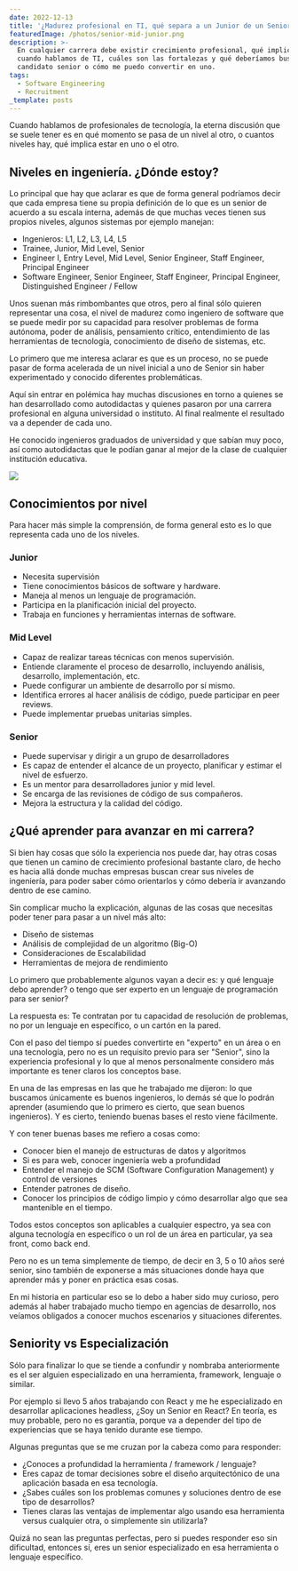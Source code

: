 ```yaml
---
date: 2022-12-13
title: '¿Madurez profesional en TI, qué separa a un Junior de un Senior?'
featuredImage: /photos/senior-mid-junior.png
description: >-
  En cualquier carrera debe existir crecimiento profesional, qué implica esto
  cuando hablamos de TI, cuáles son las fortalezas y qué deberíamos buscar en un
  candidato senior o cómo me puedo convertir en uno.
tags:
  - Software Engineering
  - Recruitment
_template: posts
---
```


Cuando hablamos de profesionales de tecnología, la eterna discusión que se suele tener es en qué momento se pasa de un nivel al otro, o cuantos niveles hay, qué implica estar en uno o el otro.

## Niveles en ingeniería. ¿Dónde estoy?

Lo principal que hay que aclarar es que de forma general podríamos decir que cada empresa tiene su propia definición de lo que es un senior de acuerdo a su escala interna, además de que muchas veces tienen sus propios niveles, algunos sistemas por ejemplo manejan:

* Ingenieros: L1, L2, L3, L4, L5
* Trainee, Junior, Mid Level, Senior
* Engineer I, Entry Level, Mid Level, Senior Engineer, Staff Engineer, Principal Engineer
* Software Engineer, Senior Engineer, Staff Engineer, Principal Engineer, Distinguished Engineer / Fellow

Unos suenan más rimbombantes que otros, pero al final sólo quieren representar una cosa, el nivel de madurez como ingeniero de software que se puede medir por su capacidad para resolver problemas de forma autónoma, poder de análisis, pensamiento crítico, entendimiento de las herramientas de tecnología, conocimiento de diseño de sistemas, etc.

Lo primero que me interesa aclarar es que es un proceso, no se puede pasar de forma acelerada de un nivel inicial a uno de Senior sin haber experimentado y conocido diferentes problemáticas.

Aquí sin entrar en polémica hay muchas discusiones en torno a quienes se han desarrollado como autodidactas y quienes pasaron por una carrera profesional en alguna universidad o instituto.  Al final realmente el resultado va a depender de cada uno.

He conocido ingenieros graduados de universidad y que sabían muy poco, así como autodidactas que le podían ganar al mejor de la clase de cualquier institución educativa.

![](/photos/senior-support-junior.jpeg)

## Conocimientos por nivel

Para hacer más simple la comprensión, de forma general esto es lo que representa cada uno de los niveles.

### Junior

* Necesita supervisión
* Tiene conocimientos básicos de software y hardware.
* Maneja al menos un lenguaje de programación.
* Participa en la planificación inicial del proyecto.
* Trabaja en funciones y herramientas internas de software.

### Mid Level

* Capaz de realizar tareas técnicas con menos supervisión.
* Entiende claramente el proceso de desarrollo, incluyendo análisis, desarrollo, implementación, etc.
* Puede configurar un ambiente de desarrollo por sí mismo.
* Identifica errores al hacer análisis de código, puede participar en peer reviews.
* Puede implementar pruebas unitarias simples.

### Senior

* Puede supervisar y dirigir a un grupo de desarrolladores
* Es capaz de entender el alcance de un proyecto, planificar y estimar el nivel de esfuerzo.
* Es un mentor para desarrolladores junior y mid level.
* Se encarga de las revisiones de código de sus compañeros.
* Mejora la estructura y la calidad del código.

## ¿Qué aprender para avanzar en mi carrera?

Si bien hay cosas que sólo la experiencia nos puede dar, hay otras cosas que tienen un camino de crecimiento profesional bastante claro, de hecho es hacia allá donde muchas empresas buscan crear sus niveles de ingeniería, para poder saber cómo orientarlos y cómo debería ir avanzando dentro de ese camino.

Sin complicar mucho la explicación, algunas de las cosas que necesitas poder tener para pasar a un nivel más alto:

* Diseño de sistemas
* Análisis de complejidad de un algoritmo (Big-O)
* Consideraciones de Escalabilidad
* Herramientas de mejora de rendimiento

Lo primero que probablemente algunos vayan a decir es: y qué lenguaje debo aprender? o tengo que ser experto en un lenguaje de programación para ser senior?

La respuesta es:  Te contratan por tu capacidad de resolución de problemas, no por un lenguaje en específico, o un cartón en la pared.

Con el paso del tiempo sí puedes convertirte en "experto" en un área o en una tecnología, pero no es un requisito previo para ser "Senior", sino la experiencia profesional y lo que al menos personalmente considero más importante es tener claros los conceptos base.

En una de las empresas en las que he trabajado me dijeron: lo que buscamos únicamente es buenos ingenieros, lo demás sé que lo podrán aprender (asumiendo que lo primero es cierto, que sean buenos ingenieros).  Y es cierto, teniendo buenas bases el resto viene fácilmente.

Y con tener buenas bases me refiero a cosas como:

* Conocer bien el manejo de estructuras de datos y algoritmos
* Si es para web, conocer ingeniería web a profundidad
* Entender el manejo de SCM (Software Configuration Management) y control de versiones
* Entender patrones de diseño.
* Conocer los principios de código limpio y cómo desarrollar algo que sea mantenible en el tiempo.

Todos estos conceptos son aplicables a cualquier espectro, ya sea con alguna tecnología en específico o un rol de un área en particular, ya sea front, como back end.

Pero no es un tema simplemente de tiempo, de decir en 3, 5 o 10 años seré senior, sino también de exponerse a más situaciones donde haya que aprender más y poner en práctica esas cosas.

En mi historia en particular eso se lo debo a haber sido muy curioso, pero además al haber trabajado mucho tiempo en agencias de desarrollo, nos veíamos obligados a conocer muchos escenarios y situaciones diferentes.

## Seniority vs Especialización

Sólo para finalizar lo que se tiende a confundir y nombraba anteriormente es el ser alguien especializado en una herramienta, framework, lenguaje o similar.

Por ejemplo si llevo 5 años trabajando con React y me he especializado en desarrollar aplicaciones headless, ¿Soy un Senior en React?  En teoría, es muy probable, pero no es garantía, porque va a depender del tipo de experiencias que se haya tenido durante ese tiempo.

Algunas preguntas que se me cruzan por la cabeza como para responder:

* ¿Conoces a profundidad la herramienta / framework / lenguaje?
* Eres capaz de tomar decisiones sobre el diseño arquitectónico de una aplicación basada en esa tecnología.
* ¿Sabes cuáles son los problemas comunes y soluciones dentro de ese tipo de desarrollos?
* Tienes claras las ventajas de implementar algo usando esa herramienta versus cualquier otra, o simplemente sin utilizarla?

Quizá no sean las preguntas perfectas, pero si puedes responder eso sin dificultad, entonces sí, eres un senior especializado en esa herramienta o lenguaje específico.
